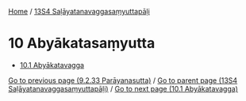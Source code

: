 
[Home](/) / [13S4 Saḷāyatanavaggasaṃyuttapāḷi](../13S4.md)

# 10 Abyākatasaṃyutta

* [10.1 Abyākatavagga](10/10.1.md)

[Go to previous page (9.2.33 Parāyanasutta)](9/9.2/9.2.33.md) / [Go to parent page (13S4 Saḷāyatanavaggasaṃyuttapāḷi)](0.md) / [Go to next page (10.1 Abyākatavagga)](10/10.1.md)


